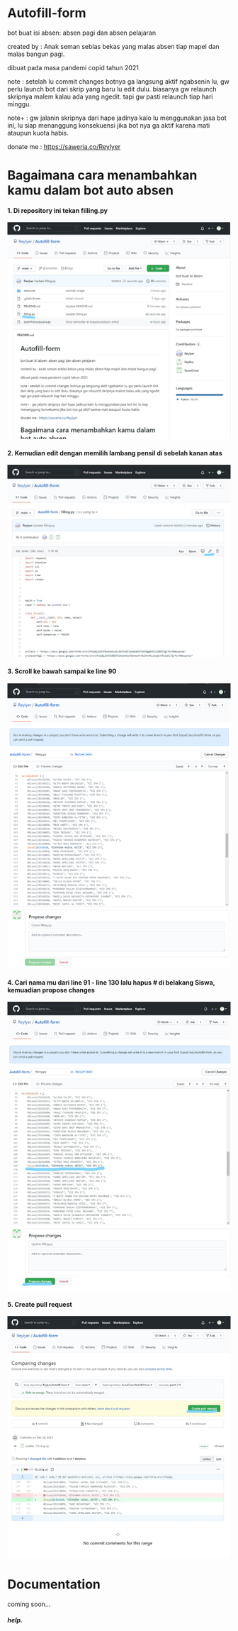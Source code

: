 # Autofill-form
bot buat isi absen: absen pagi dan absen pelajaran

created by : Anak seman seblas bekas yang malas absen tiap mapel dan malas bangun pagi.


dibuat pada masa pandemi copid tahun 2021

note : setelah lu commit changes botnya ga langsung aktif ngabsenin lu, gw perlu launch bot dari skrip yang baru lu edit dulu. biasanya gw relaunch skripnya malem kalau ada yang ngedit. tapi gw pasti relaunch tiap hari minggu.

note+ : gw jalanin skripnya dari hape jadinya kalo lu menggunakan jasa bot ini, lu siap menanggung konsekuensi jika bot nya ga aktif karena mati ataupun kuota habis.



donate me : https://saweria.co/Reylyer


# Bagaimana cara menambahkan kamu dalam bot auto absen

#### 1. Di repository ini tekan filling.py
![test](https://github.com/Reylyer/Autofill-form/blob/main/resource/01.jpg)


#### 2. Kemudian edit dengan memilih lambang pensil di sebelah kanan atas
![test](https://github.com/Reylyer/Autofill-form/blob/main/resource/02.jpg)


#### 3. Scroll ke bawah sampai ke line 90
![test](https://github.com/Reylyer/Autofill-form/blob/main/resource/03.png)


#### 4. Cari nama mu dari line 91 - line 130 lalu hapus # di belakang Siswa, kemuadian propose changes
![test](https://github.com/Reylyer/Autofill-form/blob/main/resource/04.jpg)


#### 5. Create pull request
![test](https://github.com/Reylyer/Autofill-form/blob/main/resource/05.jpg)


# Documentation
coming soon...

##### help.
